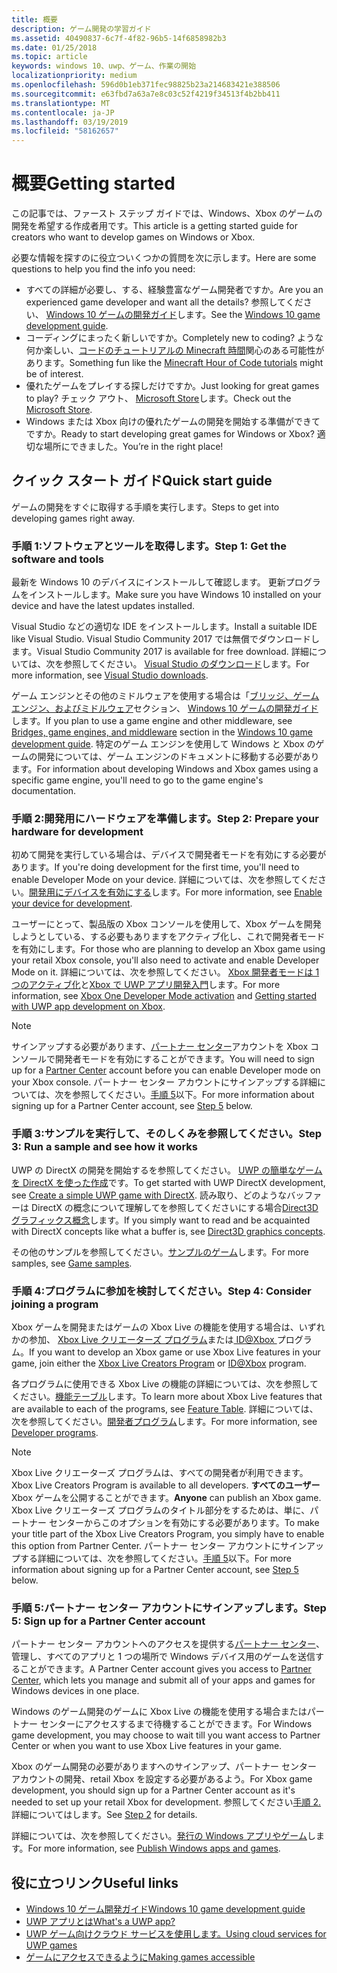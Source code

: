 ```yaml
---
title: 概要
description: ゲーム開発の学習ガイド
ms.assetid: 40490837-6c7f-4f82-96b5-14f6858982b3
ms.date: 01/25/2018
ms.topic: article
keywords: windows 10、uwp、ゲーム、作業の開始
localizationpriority: medium
ms.openlocfilehash: 596d0b1eb371fec98825b23a214683421e388506
ms.sourcegitcommit: e63fbd7a63a7e8c03c52f4219f34513f4b2bb411
ms.translationtype: MT
ms.contentlocale: ja-JP
ms.lasthandoff: 03/19/2019
ms.locfileid: "58162657"
---
```

# <a name="getting-started"></a><span data-ttu-id="be1c1-104">概要</span><span class="sxs-lookup"><span data-stu-id="be1c1-104">Getting started</span></span>

<span data-ttu-id="be1c1-105">この記事では、ファースト ステップ ガイドでは、Windows、Xbox のゲームの開発を希望する作成者用です。</span><span class="sxs-lookup"><span data-stu-id="be1c1-105">This article is a getting started guide for creators who want to develop games on Windows or Xbox.</span></span> 

<span data-ttu-id="be1c1-106">必要な情報を探すのに役立ついくつかの質問を次に示します。</span><span class="sxs-lookup"><span data-stu-id="be1c1-106">Here are some questions to help you find the info you need:</span></span>
* <span data-ttu-id="be1c1-107">すべての詳細が必要し、する、経験豊富なゲーム開発者ですか。</span><span class="sxs-lookup"><span data-stu-id="be1c1-107">Are you an experienced game developer and want all the details?</span></span> <span data-ttu-id="be1c1-108">参照してください、 [Windows 10 ゲームの開発ガイド](e2e.md)します。</span><span class="sxs-lookup"><span data-stu-id="be1c1-108">See the [Windows 10 game development guide](e2e.md).</span></span>
* <span data-ttu-id="be1c1-109">コーディングにまったく新しいですか。</span><span class="sxs-lookup"><span data-stu-id="be1c1-109">Completely new to coding?</span></span> <span data-ttu-id="be1c1-110">ような何か楽しい、[コードのチュートリアルの Minecraft 時間](https://code.org/minecraft)関心のある可能性があります。</span><span class="sxs-lookup"><span data-stu-id="be1c1-110">Something fun like the [Minecraft Hour of Code tutorials](https://code.org/minecraft) might be of interest.</span></span>
* <span data-ttu-id="be1c1-111">優れたゲームをプレイする探しだけですか。</span><span class="sxs-lookup"><span data-stu-id="be1c1-111">Just looking for great games to play?</span></span> <span data-ttu-id="be1c1-112">チェック アウト、 [Microsoft Store](https://www.microsoft.com/store)します。</span><span class="sxs-lookup"><span data-stu-id="be1c1-112">Check out the [Microsoft Store](https://www.microsoft.com/store).</span></span>
* <span data-ttu-id="be1c1-113">Windows または Xbox 向けの優れたゲームの開発を開始する準備ができてですか。</span><span class="sxs-lookup"><span data-stu-id="be1c1-113">Ready to start developing great games for Windows or Xbox?</span></span>  <span data-ttu-id="be1c1-114">適切な場所にできました。</span><span class="sxs-lookup"><span data-stu-id="be1c1-114">You’re in the right place!</span></span>

## <a name="quick-start-guide"></a><span data-ttu-id="be1c1-115">クイック スタート ガイド</span><span class="sxs-lookup"><span data-stu-id="be1c1-115">Quick start guide</span></span>

<span data-ttu-id="be1c1-116">ゲームの開発をすぐに取得する手順を実行します。</span><span class="sxs-lookup"><span data-stu-id="be1c1-116">Steps to get into developing games right away.</span></span>

### <a name="step-1-get-the-software-and-tools"></a><span data-ttu-id="be1c1-117">手順 1:ソフトウェアとツールを取得します。</span><span class="sxs-lookup"><span data-stu-id="be1c1-117">Step 1: Get the software and tools</span></span>

<span data-ttu-id="be1c1-118">最新を Windows 10 のデバイスにインストールして確認します。 更新プログラムをインストールします。</span><span class="sxs-lookup"><span data-stu-id="be1c1-118">Make sure you have Windows 10 installed on your device and have the latest updates installed.</span></span>

<span data-ttu-id="be1c1-119">Visual Studio などの適切な IDE をインストールします。</span><span class="sxs-lookup"><span data-stu-id="be1c1-119">Install a suitable IDE like Visual Studio.</span></span> <span data-ttu-id="be1c1-120">Visual Studio Community 2017 では無償でダウンロードします。</span><span class="sxs-lookup"><span data-stu-id="be1c1-120">Visual Studio Community 2017 is available for free download.</span></span> <span data-ttu-id="be1c1-121">詳細については、次を参照してください。 [Visual Studio のダウンロード](https://www.visualstudio.com/downloads/)します。</span><span class="sxs-lookup"><span data-stu-id="be1c1-121">For more information, see [Visual Studio downloads](https://www.visualstudio.com/downloads/).</span></span>

<span data-ttu-id="be1c1-122">ゲーム エンジンとその他のミドルウェアを使用する場合は「[ブリッジ、ゲーム エンジン、およびミドルウェア](e2e.md#bridges-game-engines-and-middleware)セクション、 [Windows 10 ゲームの開発ガイド](e2e.md)します。</span><span class="sxs-lookup"><span data-stu-id="be1c1-122">If you plan to use a game engine and other middleware, see [Bridges, game engines, and middleware](e2e.md#bridges-game-engines-and-middleware) section in the [Windows 10 game development guide](e2e.md).</span></span> <span data-ttu-id="be1c1-123">特定のゲーム エンジンを使用して Windows と Xbox のゲームの開発については、ゲーム エンジンのドキュメントに移動する必要があります。</span><span class="sxs-lookup"><span data-stu-id="be1c1-123">For information about developing Windows and Xbox games using a specific game engine, you'll need to go to the game engine's documentation.</span></span>

### <a name="step-2-prepare-your-hardware-for-development"></a><span data-ttu-id="be1c1-124">手順 2:開発用にハードウェアを準備します。</span><span class="sxs-lookup"><span data-stu-id="be1c1-124">Step 2: Prepare your hardware for development</span></span>

<span data-ttu-id="be1c1-125">初めて開発を実行している場合は、デバイスで開発者モードを有効にする必要があります。</span><span class="sxs-lookup"><span data-stu-id="be1c1-125">If you're doing development for the first time, you'll need to enable Developer Mode on your device.</span></span> <span data-ttu-id="be1c1-126">詳細については、次を参照してください。[開発用にデバイスを有効にする](../get-started/enable-your-device-for-development.md)します。</span><span class="sxs-lookup"><span data-stu-id="be1c1-126">For more information, see [Enable your device for development](../get-started/enable-your-device-for-development.md).</span></span>

<span data-ttu-id="be1c1-127">ユーザーにとって、製品版の Xbox コンソールを使用して、Xbox ゲームを開発しようとしている、する必要もありますをアクティブ化し、これで開発者モードを有効にします。</span><span class="sxs-lookup"><span data-stu-id="be1c1-127">For those who are planning to develop an Xbox game using your retail Xbox console, you'll also need to activate and enable Developer Mode on it.</span></span> <span data-ttu-id="be1c1-128">詳細については、次を参照してください。 [Xbox 開発者モードは 1 つのアクティブ化](../xbox-apps/devkit-activation.md)と[Xbox で UWP アプリ開発入門](../xbox-apps/getting-started.md)します。</span><span class="sxs-lookup"><span data-stu-id="be1c1-128">For more information, see [Xbox One Developer Mode activation](../xbox-apps/devkit-activation.md) and [Getting started with UWP app development on Xbox](../xbox-apps/getting-started.md).</span></span> 

> [!Note]
> <span data-ttu-id="be1c1-129">サインアップする必要があります、[パートナー センター](https://partner.microsoft.com/dashboard)アカウントを Xbox コンソールで開発者モードを有効にすることができます。</span><span class="sxs-lookup"><span data-stu-id="be1c1-129">You will need to sign up for a [Partner Center](https://partner.microsoft.com/dashboard)  account before you can enable Developer mode on your Xbox console.</span></span> <span data-ttu-id="be1c1-130">パートナー センター アカウントにサインアップする詳細については、次を参照してください。[手順 5](#step-5-sign-up-for-a-partner-center-account)以下。</span><span class="sxs-lookup"><span data-stu-id="be1c1-130">For more information about signing up for a Partner Center account, see [Step 5](#step-5-sign-up-for-a-partner-center-account) below.</span></span>

### <a name="step-3-run-a-sample-and-see-how-it-works"></a><span data-ttu-id="be1c1-131">手順 3:サンプルを実行して、そのしくみを参照してください。</span><span class="sxs-lookup"><span data-stu-id="be1c1-131">Step 3: Run a sample and see how it works</span></span>

<span data-ttu-id="be1c1-132">UWP の DirectX の開発を開始するを参照してください。 [UWP の簡単なゲームを DirectX を使った作成](tutorial--create-your-first-uwp-directx-game.md)です。</span><span class="sxs-lookup"><span data-stu-id="be1c1-132">To get started with UWP DirectX development, see [Create a simple UWP game with DirectX](tutorial--create-your-first-uwp-directx-game.md).</span></span> <span data-ttu-id="be1c1-133">読み取り、どのようなバッファーは DirectX の概念について理解してを参照してくださいにする場合[Direct3D グラフィックス概念](../graphics-concepts/index.md)します。</span><span class="sxs-lookup"><span data-stu-id="be1c1-133">If you simply want to read and be acquainted with DirectX concepts like what a buffer is, see [Direct3D graphics concepts](../graphics-concepts/index.md).</span></span>

<span data-ttu-id="be1c1-134">その他のサンプルを参照してください。[サンプルのゲーム](e2e.md#game-samples)します。</span><span class="sxs-lookup"><span data-stu-id="be1c1-134">For more samples, see [Game samples](e2e.md#game-samples).</span></span>

### <a name="step-4-consider-joining-a-program"></a><span data-ttu-id="be1c1-135">手順 4:プログラムに参加を検討してください。</span><span class="sxs-lookup"><span data-stu-id="be1c1-135">Step 4: Consider joining a program</span></span>

<span data-ttu-id="be1c1-136">Xbox ゲームを開発またはゲームの Xbox Live の機能を使用する場合は、いずれかの参加、 [Xbox Live クリエーターズ プログラム](https://developer.microsoft.com/games/xbox/xboxlive/creator)または[ ID@Xbox ](https://www.xbox.com/Developers/id)プログラム。</span><span class="sxs-lookup"><span data-stu-id="be1c1-136">If you want to develop an Xbox game or use Xbox Live features in your game, join either the [Xbox Live Creators Program](https://developer.microsoft.com/games/xbox/xboxlive/creator) or [ID@Xbox](https://www.xbox.com/Developers/id) program.</span></span> 

<span data-ttu-id="be1c1-137">各プログラムに使用できる Xbox Live の機能の詳細については、次を参照してください。[機能テーブル](https://docs.microsoft.com/gaming/xbox-live//developer-program-overview.md#feature-table)します。</span><span class="sxs-lookup"><span data-stu-id="be1c1-137">To learn more about Xbox Live features that are available to each of the programs, see [Feature Table](https://docs.microsoft.com/gaming/xbox-live//developer-program-overview.md#feature-table).</span></span> <span data-ttu-id="be1c1-138">詳細については、次を参照してください。[開発者プログラム](e2e.md#developer-programs)します。</span><span class="sxs-lookup"><span data-stu-id="be1c1-138">For more information, see [Developer programs](e2e.md#developer-programs).</span></span>

> [!Note]
> <span data-ttu-id="be1c1-139">Xbox Live クリエーターズ プログラムは、すべての開発者が利用できます。</span><span class="sxs-lookup"><span data-stu-id="be1c1-139">Xbox Live Creators Program is available to all developers.</span></span> <span data-ttu-id="be1c1-140">**すべてのユーザー** Xbox ゲームを公開することができます。</span><span class="sxs-lookup"><span data-stu-id="be1c1-140">**Anyone** can publish an Xbox game.</span></span> <span data-ttu-id="be1c1-141">Xbox Live クリエーターズ プログラムのタイトル部分をするためは、単に、パートナー センターからこのオプションを有効にする必要があります。</span><span class="sxs-lookup"><span data-stu-id="be1c1-141">To make your title part of the Xbox Live Creators Program, you simply have to enable this option from Partner Center.</span></span> <span data-ttu-id="be1c1-142">パートナー センター アカウントにサインアップする詳細については、次を参照してください。[手順 5](#step-5-sign-up-for-a-partner-center-account)以下。</span><span class="sxs-lookup"><span data-stu-id="be1c1-142">For more information about signing up for a Partner Center account, see [Step 5](#step-5-sign-up-for-a-partner-center-account) below.</span></span>

### <a name="step-5-sign-up-for-a-partner-center-account"></a><span data-ttu-id="be1c1-143">手順 5:パートナー センター アカウントにサインアップします。</span><span class="sxs-lookup"><span data-stu-id="be1c1-143">Step 5: Sign up for a Partner Center account</span></span>

<span data-ttu-id="be1c1-144">パートナー センター アカウントへのアクセスを提供する[パートナー センター](https://partner.microsoft.com/dashboard)、管理し、すべてのアプリと 1 つの場所で Windows デバイス用のゲームを送信することができます。</span><span class="sxs-lookup"><span data-stu-id="be1c1-144">A Partner Center account gives you access to [Partner Center](https://partner.microsoft.com/dashboard), which lets you manage and submit all of your apps and games for Windows devices in one place.</span></span>

<span data-ttu-id="be1c1-145">Windows のゲーム開発のゲームに Xbox Live の機能を使用する場合またはパートナー センターにアクセスするまで待機することができます。</span><span class="sxs-lookup"><span data-stu-id="be1c1-145">For Windows game development, you may choose to wait till you want access to Partner Center or when you want to use Xbox Live features in your game.</span></span>

<span data-ttu-id="be1c1-146">Xbox のゲーム開発の必要がありますへのサインアップ、パートナー センター アカウントの開発、retail Xbox を設定する必要があるよう。</span><span class="sxs-lookup"><span data-stu-id="be1c1-146">For Xbox game development, you should sign up for a Partner Center account as it's needed to set up your retail Xbox for development.</span></span> <span data-ttu-id="be1c1-147">参照してください[手順 2.](#step-2-prepare-your-hardware-for-development)詳細についてはします。</span><span class="sxs-lookup"><span data-stu-id="be1c1-147">See [Step 2](#step-2-prepare-your-hardware-for-development) for details.</span></span>

<span data-ttu-id="be1c1-148">詳細については、次を参照してください。[発行の Windows アプリやゲーム](../publish/index.md)します。</span><span class="sxs-lookup"><span data-stu-id="be1c1-148">For more information, see [Publish Windows apps and games](../publish/index.md).</span></span>

## <a name="useful-links"></a><span data-ttu-id="be1c1-149">役に立つリンク</span><span class="sxs-lookup"><span data-stu-id="be1c1-149">Useful links</span></span>

* [<span data-ttu-id="be1c1-150">Windows 10 ゲーム開発ガイド</span><span class="sxs-lookup"><span data-stu-id="be1c1-150">Windows 10 game development guide</span></span>](e2e.md)
* [<span data-ttu-id="be1c1-151">UWP アプリとは</span><span class="sxs-lookup"><span data-stu-id="be1c1-151">What's a UWP app?</span></span>](../get-started/universal-application-platform-guide.md)
* [<span data-ttu-id="be1c1-152">UWP ゲーム向けクラウド サービスを使用します。</span><span class="sxs-lookup"><span data-stu-id="be1c1-152">Using cloud services for UWP games</span></span>](cloud-for-games.md)
* [<span data-ttu-id="be1c1-153">ゲームにアクセスできるように</span><span class="sxs-lookup"><span data-stu-id="be1c1-153">Making games accessible</span></span>](accessibility-for-games.md)